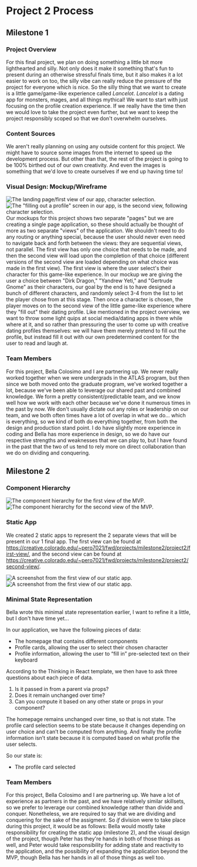 # Project 2 Process
## Milestone 1
### Project Overview
For this final project, we plan on doing something a little bit more lighthearted and silly. Not only does it make it something that's fun to present during an otherwise stressful finals time, but it also makes it a lot easier to work on too, the silly vibe can really reduce the pressure of the project for everyone which is nice. So the silly thing that we want to create is a little game/game-like experience called *Lancelot*. *Lancelot* is a dating app for monsters, mages, and all things mythical!
We want to start with just focusing on the profile creation experience. If we really have the time then we would love to take the project even further, but we want to keep the project responsibly scoped so that we don't overwhelm ourselves.

### Content Sources
We aren't really planning on using any outside content for this project. We might have to source some images from the internet to speed up the development process. But other than that, the rest of the project is going to be 100% birthed out of our own creativity. And even the images is something that we'd love to create ourselves if we end up having time to!

### Visual Design: Mockup/Wireframe
![The landing page/first view of our app, character selection.](project-2-milestone-1-first-view.png)
![The "filling out a profile" screen in our app, is the second view, following character selection.](project-2-milestone-1-profile-view.png)
Our mockups for this project shows two separate "pages" but we are creating a single page application, so these should actually be thought of more as two separate "views" of the application. We shouldn't need to do any routing or anything special, because the user should never even need to navigate back and forth between the views: they are sequential views, not parallel. The first view has only one choice that needs to be made, and then the second view will load upon the completion of that choice (different versions of the second view are loaded depending on what choice was made in the first view). The first view is where the user select's their character for this game-like experience. In our mockup we are giving the user a choice between "Dirk Dragon," "Yandrew Yeti," and "Gertrude Gnome" as their characters, our goal by the end is to have designed a bunch of different characters, and randomly select 3-4 from the list to let the player chose from at this stage. Then once a character is chosen, the player moves on to the second view of the little game-like experience where they "fill out" their dating profile. Like mentioned in the project overview, we want to throw some light quips at social media/dating apps in there while where at it, and so rather than pressuring the user to come up with creative dating profiles themselves: we will have them merely pretend to fill out the profile, but instead fill it out with our own predetermined content for the user to read and laugh at.

### Team Members
For this project, Bella Colosimo and I are partnering up. We never really worked together when we were undergrads in the ATLAS program, but then since we both moved onto the graduate program, we've worked together a lot, because we've been able to leverage our shared past and combined knowledge. We form a pretty consistent/predictable team, and we know well how we work with each other because we've done it numerous times in the past by now. We don't usually dictate out any roles or leadership on our team, and we both often times have a lot of overlap in what we do... which is everything, so we kind of both do everything together, from both the design and production stand point. I do have slightly more experience in coding and Bella has more experience in design, so we do have our respective strengths and weaknesses that we can play to, but I have found in the past that the two of us tend to rely more on direct collaboration than we do on dividing and conquering.

## Milestone 2
### Component Hierarchy
![The component hierarchy for the first view of the MVP.](component-hierarchy-first-view.png)
![The component hierarchy for the second view of the MVP.](component-hierarchy-second-view.png)

### Static App
We created 2 static apps to represent the 2 separate views that will be present in our 1 final app. The first view can be found at https://creative.colorado.edu/~pero7021/fwd/projects/milestone2/project2/first-view/, and the second view can be found at https://creative.colorado.edu/~pero7021/fwd/projects/milestone2/project2/second-view/.

![A screenshot from the first view of our static app.](static-app-first-view.png)
![A screenshot from the first view of our static app.](static-app-second-view.png)

### Minimal State Representation
Bella wrote this minimal state representation earlier, I want to refine it a little, but I don't have time yet...

In our application, we have the following pieces of data:

- The homepage that contains different components 
- Profile cards, allowing the user to select their chosen character
- Profile information, allowing the user to “fill in” pre-selected text on their keyboard 

According to the Thinking in React template, we then have to ask three questions about each piece of data. 

1. Is it passed in from a parent via props?
2. Does it remain unchanged over time?
3. Can you compute it based on any other state or props in your component? 

The homepage remains unchanged over time, so that is not state. The profile card selection seems to be state because it changes depending on user choice and can’t be computed from anything. And finally the profile information isn’t state because it is computed based on what profile the user selects. 

So our state is:

- The profile card selected 


### Team Members
For this project, Bella Colosimo and I are partnering up. We have a lot of experience as partners in the past, and we have relatively similar skillsets, so we prefer to leverage our combined knowledge rather than divide and conquer. Nonetheless, we are required to say that we are dividing and conquering for the sake of the assigment. So *if* division were to take place during this project, it would be as follows: Bella would mostly take responsibility for creating the static app (milestone 2), and the visual design of the project, though Peter has they're hands in both of those things as well, and Peter would take responsibility for adding state and reactivity to the application, and the possibility of expanding the application beyond the MVP, though Bella has her hands in all of those things as well too.
